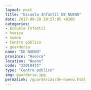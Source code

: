 ```yaml
---
layout: post
title: "Escuela Infantil DE NUENO"
date: 2017-09-20 20:57:05 +0200
categories:
- Escuela Infantil
- huesca
- nueno
- Centro público
- guarderia
name: "DE NUENO"
province: "Huesca"
location: "Nueno"
code: "22010475"
type: "Centro público"
img: guarderia.jpg
permalink: /guarderias/de-nueno.html
---
```

